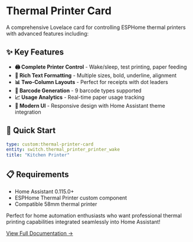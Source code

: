 # Thermal Printer Card

A comprehensive Lovelace card for controlling ESPHome thermal printers with advanced features including:

## ✨ Key Features

- **🖨️ Complete Printer Control** - Wake/sleep, test printing, paper feeding
- **📝 Rich Text Formatting** - Multiple sizes, bold, underline, alignment  
- **📊 Two-Column Layouts** - Perfect for receipts with dot leaders
- **📱 Barcode Generation** - 9 barcode types supported
- **📈 Usage Analytics** - Real-time paper usage tracking
- **🎨 Modern UI** - Responsive design with Home Assistant theme integration

## 🚀 Quick Start

```yaml
type: custom:thermal-printer-card
entity: switch.thermal_printer_printer_wake
title: "Kitchen Printer"
```

## 📋 Requirements

- Home Assistant 0.115.0+
- ESPHome Thermal Printer custom component
- Compatible 58mm thermal printer

Perfect for home automation enthusiasts who want professional thermal printing capabilities integrated seamlessly into Home Assistant!

[View Full Documentation →](https://github.com/yourusername/thermal-printer-card)
